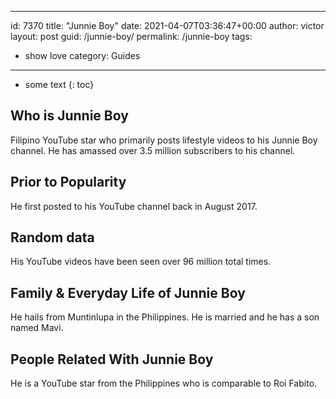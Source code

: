  ---
id: 7370
title: "Junnie Boy"
date: 2021-04-07T03:36:47+00:00
author: victor
layout: post
guid: /junnie-boy/
permalink: /junnie-boy
tags:
 - show love
category: Guides
---

* some text
{: toc}

## Who is Junnie Boy

Filipino YouTube star who primarily posts lifestyle videos to his Junnie Boy channel. He has amassed over 3.5 million subscribers to his channel. 

## Prior to Popularity

He first posted to his YouTube channel back in August 2017. 

## Random data

His YouTube videos have been seen over 96 million total times. 

## Family & Everyday Life of Junnie Boy

He hails from Muntinlupa in the Philippines. He is married and he has a son named Mavi. 

## People Related With Junnie Boy

He is a YouTube star from the Philippines who is comparable to Roi Fabito. 
 